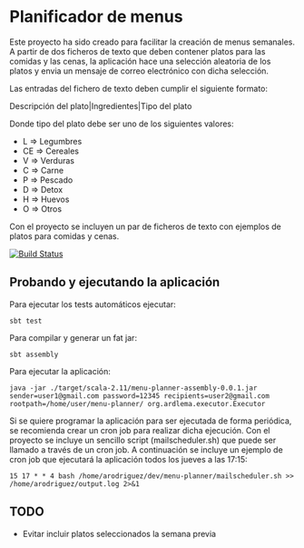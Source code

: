 # Planificador de menus

Este proyecto ha sido creado para facilitar la creación de menus semanales. A partir de dos ficheros de texto
que deben contener platos para las comidas y las cenas, la aplicación hace una selección aleatoria de los platos
y envia un mensaje de correo electrónico con dicha selección.

Las entradas del fichero de texto deben cumplir el siguiente formato:

Descripción del plato|Ingredientes|Tipo del plato

Donde tipo del plato debe ser uno de los siguientes valores:

  * L => Legumbres
  * CE => Cereales
  * V => Verduras
  * C => Carne
  * P => Pescado
  * D => Detox
  * H => Huevos
  * O => Otros

Con el proyecto se incluyen un par de ficheros de texto con ejemplos de platos para comidas y cenas.

[![Build Status](https://travis-ci.org/ardlema/menu-planner.svg?branch=master)](https://travis-ci.org/ardlema/menu-planner)

## Probando y ejecutando la aplicación
  
Para ejecutar los tests automáticos ejecutar:
  
  ```
  sbt test
  ```

Para compilar y generar un fat jar:
  
  ```
  sbt assembly
  ```
  
Para ejecutar la aplicación:
  

```
java -jar ./target/scala-2.11/menu-planner-assembly-0.0.1.jar sender=user1@gmail.com password=12345 recipients=user2@gmail.com rootpath=/home/user/menu-planner/ org.ardlema.executor.Executor  
```


Si se quiere programar la aplicación para ser ejecutada de forma periódica, se recomienda crear un cron job 
para realizar dicha ejecución. Con el proyecto se incluye un sencillo script (mailscheduler.sh) que puede
ser llamado a través de un cron job. A continuación se incluye un ejemplo de cron job que ejecutará la
aplicación todos los jueves a las 17:15:

```
15 17 * * 4 bash /home/arodriguez/dev/menu-planner/mailscheduler.sh >> /home/arodriguez/output.log 2>&1
``` 
  
## TODO

* Evitar incluir platos seleccionados la semana previa 

